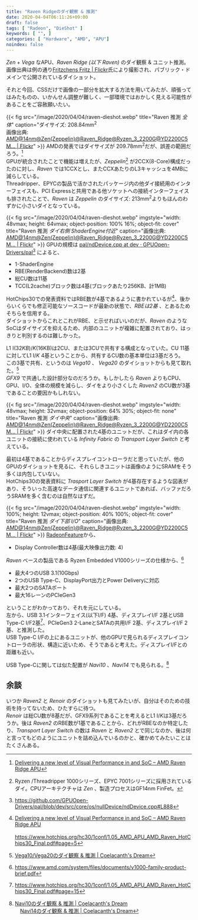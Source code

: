 ```yaml
---
title: "Raven Ridgeのダイ観察 & 推測"
date: 2020-04-04T06:11:26+09:00
draft: false
tags: [ "Radeon", "DieShot" ]
keywords: [ "", ]
categories: [ "Hardware", "AMD", "APU"]
noindex: false
---
```


*Zen* + *Vega* なAPU、*Raven Ridge (以下 Raven)* のダイ観察 & ユニット推測。  
画像出典は例の通り[Fritzchens Fritz | Flickr](https://www.flickr.com/photos/130561288@N04/)氏により撮影され、パブリック・ドメインで公開されているダイショット。  

それと今回、CSSだけで画像の一部分を拡大する方法を用いてみたが、頑張ってはみたものの、いかんせん調整が難しく、一部環境ではおかしく見える可能性があることをご容赦願いたい。  

{{< fig src="/image/2020/04/04/raven-dieshot.webp" title="Raven 推測 *全体*" caption="ダイサイズ: 208.84mm<sup>2</sup><br>画像出典: [AMD@14nm@Zen(Zeppelin)@Raven_Ridge@Ryzen_3_2200G@YD2200C5M… | Flickr](https://www.flickr.com/photos/130561288@N04/39716562275)" >}}
AMDの発表ではダイサイズが 209.78mm<sup>2</sup>だが、誤差の範囲だろう。[^1]  
GPUが統合されたことで機能は増えたが、*Zeppelin*[^2] が2CCX(8-Core)構成だったのに対し、*Raven* では1CCXとし、またCCXあたりのL3キャッシュを4MBに減らしている。  
Threadripper、EPYCの製品で活かされたパッケージ内の他ダイ接続用のインターフェイスも、PCI Expressと共用である他ソケットへの接続インターフェイスも排されたことで、*Raven* は *Zeppelin* のダイサイズ: 213mm<sup>2</sup>よりもほんのわずかに小さいダイとなっている。  

[^1]: [Delivering a new level of Visual Performance in and SoC – AMD Raven Ridge APU](https://www.hotchips.org/hc30/1conf/1.05_AMD_APU_AMD_Raven_HotChips30_Final.pdf#page=4)
[^2]: Ryzen /Threadripper 1000シリーズ、EPYC 7001シリーズに採用されているダイ。CPUアーキテクチャは *Zen* 、製造プロセスはGF14nm FinFet。

{{< fig src="/image/2020/04/04/raven-dieshot.webp" imgstyle="width: 48vmax; height: 64vmax; object-position: 100% 16%; object-fit: cover" title="Raven 推測 *ダイ右側 ShaderEngine付近*" caption="画像出典: [AMD@14nm@Zen(Zeppelin)@Raven_Ridge@Ryzen_3_2200G@YD2200C5M… | Flickr](https://www.flickr.com/photos/130561288@N04/39716562275)" >}}
GPUの規模は [pal/ndDevice.cpp at dev · GPUOpen-Drivers/pal](https://github.com/GPUOpen-Drivers/pal)[^3] によると、

 * 1-ShaderEngine
 * RBE(RenderBackend)数は2基
 * 総CU数は11基
 * TCC(L2cache)ブロック数は4基(ブロックあたり256KB、計1MB)

[^3]: <https://github.com/GPUOpen-Drivers/pal/blob/dev/src/core/os/nullDevice/ndDevice.cpp#L888>

HotChips30での発表資料ではRBE数が4基であるように書かれているが[^4]、後からいくらでも修正可能なソースコードが最新の状態で、*RBEは2基* 、とあるためそちらを信用する。  
ダイショットからこれとこれがRBE、と示せればいいのだが、*Raven* のようなSoCはダイサイズを抑えるため、内部のユニットが複雑に配置されており、はっきりと判別するのは難しかった。  

[^4]: [Delivering a new level of Visual Performance in and SoC – AMD Raven Ridge APU](https://www.hotchips.org/hc30/1conf/1.05_AMD_APU_AMD_Raven_HotChips30_Final.pdf)<br>&emsp;&emsp;<https://www.hotchips.org/hc30/1conf/1.05_AMD_APU_AMD_Raven_HotChips30_Final.pdf#page=5>

L1 I$(32KB) /K$(16KB)は2CU、または3CUで共有する構成となっていた。CU 11基に対してL1 I$/K$ 4基ということから、共有するCU数の基本単位は3基だろう。  
この3基で共有、というのは *Vega10* 、 *Vega20* のダイショットからも見て取れた。[^5]  
*GFX9* で共通した設計部分なのだろうか。もしかしたら *Raven* よりもCPU、GPU、I/O、全体の規模を減らし、ダイをより小さくした *Raven2* のCU数が3基であることの要因かもしれない。  

[^5]: [Vega10/Vega20のダイ観察 & 推測 | Coelacanth's Dream](/posts/2020/03/24/vega10-vega20-dieshot-guess/)

{{< fig src="/image/2020/04/04/raven-dieshot.webp" imgstyle="width: 48vmax; height: 32vmax; object-position: 64% 30%; object-fit: none" title="Raven 推測 *ダイ中央*" caption="画像出典: [AMD@14nm@Zen(Zeppelin)@Raven_Ridge@Ryzen_3_2200G@YD2200C5M… | Flickr](https://www.flickr.com/photos/130561288@N04/39716562275)" >}}
ダイ中央に配置された4基のユニットだが、これはダイ内の各ユニットの接続に使われている *Infinity Fabric* の *Transport Layer Switch* と考えている。  

最初は4基であることからディスプレイコントローラだと思っていたが、他のGPUのダイショットを見るに、それらしきユニットは画像のようにSRAMをそう多くは内包していない。  
HotChips30の発表資料に *Trasport Layer Switch* が4基存在するような図表があり、そういった高速なデータ通信に関連するユニットであれば、バッファだろうSRAMを多く含むのは自然なはずだ。  

{{< fig src="/image/2020/04/04/raven-dieshot.webp" imgstyle="width: 100%; height: 12vmax; object-position: 40% 100%; object-fit: cover" title="Raven 推測 *ダイ下部 I/O*" caption="画像出典: [AMD@14nm@Zen(Zeppelin)@Raven_Ridge@Ryzen_3_2200G@YD2200C5M… | Flickr](https://www.flickr.com/photos/130561288@N04/39716562275)" >}}
[RadeonFeature](https://www.x.org/wiki/RadeonFeature/)から、

 * Display Controller数は4基(最大映像出力数: 4)

*Raven* ベースの製品である Ryzen Embedded V1000シリーズの仕様から、[^6]  

 * 最大4つのUSB 3.1(10Gbps)
 * 2つのUSB Type-C、DisplayPort出力とPower Deliveryに対応
 * 最大2つのSATAポート
 * 最大16レーンのPCIeGen3

ということがわかっており、それを元にしている。  
左から、USB 3.1インターフェイス(以下I/F) 4基、ディスプレイI/F 2基とUSB Type-C I/F2基[^8]、PCIeGen3 2-LaneとSATAの共用I/F 2基、ディスプレイI/F 2基、と推測した。  
USB Type-C I/Fの上にあるユニットが、他のGPUで見られるディスプレイコントローラの形状、構造に近いため、そうであると考えた。ディスプレイI/Fとの距離も近い。  

USB Type-Cに関しては似た配置が *Navi10* 、*Navi14* でも見られる。[^7]  

[^6]: <https://www.amd.com/system/files/documents/v1000-family-product-brief.pdf>
[^7]: [Navi10のダイ観察 & 推測 | Coelacanth's Dream](/posts/2020/01/22/navi10-dieshot-and-guess/)<br>&emsp;[Navi14のダイ観察 & 推測 | Coelacanth's Dream](/posts/2020/01/26/navi14-dieshot-and-guess/)
[^8]: <https://www.hotchips.org/hc30/1conf/1.05_AMD_APU_AMD_Raven_HotChips30_Final.pdf#page=15>

## 余談
いつか *Raven2* と *Renoir* のダイショットも見てみたいが、自分はそのための技術を持ってないため、ひたすらに待つ。  
*Renoir* は総CU数が8基だが、GFX9系列であることを考えるとL1 I$/K$は3基だろうか。後は *Raven2* のRBE数が1基であることから、どれがRBEなのか特定したり、*Transport Layer Switch* の数は *Raven* と *Raven2* とで同じなのか、後は何と言ってもどのようにユニットを詰め込んでいるのかと、確かめてみたいことはたくさんある。  
